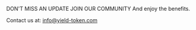 DON'T MISS AN UPDATE JOIN OUR COMMUNITY
And enjoy the benefits.

Contact us at: info@yield-token.com
